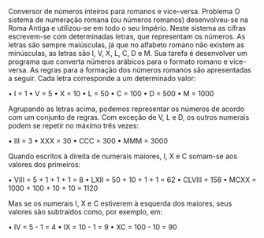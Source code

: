 Conversor de números inteiros para romanos e vice-versa.
Problema
O sistema de numeração romana (ou números romanos) desenvolveu-se na Roma Antiga e utilizou-se em todo o seu
Império. Neste sistema as cifras escrevem-se com determinadas letras, que representam os números. As letras são
sempre maiúsculas, já que no alfabeto romano não existem as minúsculas, as letras são I, V, X, L, C, D e M.
Sua tarefa é desenvolver um programa que converta números arábicos para o formato romano e vice-versa.
As regras para a formação dos números romanos são apresentadas a seguir. Cada letra corresponde a um
determinado valor:

• I = 1
• V = 5
• X = 10
• L = 50
• C = 100
• D = 500
• M = 1000

Agrupando as letras acima, podemos representar os números de acordo com um conjunto de regras.
Com exceção de V, L e D, os outros numerais podem se repetir no máximo três vezes:

• III = 3
• XXX = 30
• CCC = 300
• MMM = 3000

Quando escritos à direita de numerais maiores, I, X e C somam-se aos valores dos primeiros:

• VIII = 5 + 1 + 1 + 1 = 8
• LXII = 50 + 10 + 1 + 1 = 62
• CLVIII = 158
• MCXX = 1000 + 100 + 10 + 10 = 1120

Mas se os numerais I, X e C estiverem à esquerda dos maiores, seus valores são subtraídos como, por exemplo, em:

• IV = 5 - 1 = 4
• IX = 10 - 1 = 9
• XC = 100 - 10 = 90
